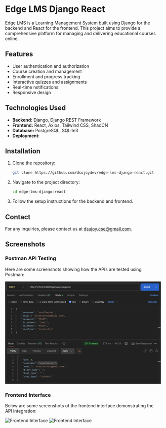 # Edge LMS Django React

Edge LMS is a Learning Management System built using Django for the backend and React for the frontend. This project aims to provide a comprehensive platform for managing and delivering educational courses online.

## Features

- User authentication and authorization
- Course creation and management
- Enrollment and progress tracking
- Interactive quizzes and assignments
- Real-time notifications
- Responsive design

## Technologies Used

- **Backend:** Django, Django REST Framework
- **Frontend:** React, Axios, Tailwind CSS, ShadCN
- **Database:** PostgreSQL, SQLite3
- **Deployment:**

## Installation

1. Clone the repository:
   ```bash
   git clone https://github.com/dsujoydev/edge-lms-django-react.git
   ```
2. Navigate to the project directory:
   ```bash
   cd edge-lms-django-react
   ```
3. Follow the setup instructions for the backend and frontend.

## Contact

For any inquiries, please contact us at [dsujoy.cse@gmail.com](mailto:dsujoy.cse@gmail.com).

## Screenshots

### Postman API Testing

Here are some screenshots showing how the APIs are tested using Postman:

![Postman API Testing](screenshots/users/register.png)

### Frontend Interface

Below are some screenshots of the frontend interface demonstrating the API integration:

![Frontend Interface](path/to/frontend-screenshot1.png)
![Frontend Interface](path/to/frontend-screenshot2.png)
